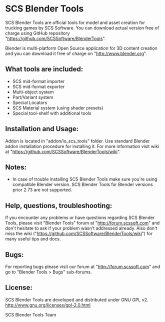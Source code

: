 
SCS Blender Tools
=================

SCS Blender Tools are official tools for model and asset creation for
trucking games by SCS Software. You can download actual version free
of charge using GitHub repository "https://github.com/SCSSoftware/BlenderTools".

Blender is multi-platform Open Source application for 3D content creation
and you can download it free of charge on "http://www.blender.org".


What tools are included:
------------------------
 - SCS mid-format importer
 - SCS mid-format exporter
 - Multi-object system
 - Part/Variant system
 - Special Locators
 - SCS Material system (using shader presets)
 - Special tool-shelf with additional tools


Installation and Usage:
-------------
Addon is located in "addon/io_scs_tools" folder.
Use standard Blender addon installation procedure for installing it.
For more information visit wiki at
"https://github.com/SCSSoftware/BlenderTools/wiki".


Notes:
------
 - In case of trouble installing SCS Blender Tools make sure you're using
   compatible Blender version. SCS Blender Tools for Blender versions
   prior 2.73 are not supported.


Help, questions, troubleshooting:
---------------------------------
If you encounter any problems or have questions regarding SCS Blender Tools,
please visit "Blender Tools" forum at "http://forum.scssoft.com" and 
don't hesitate to ask if your problem wasn't addressed already. Also
don't miss the wiki ("https://github.com/SCSSoftware/BlenderTools/wiki")
for many useful tips and docs.


Bugs:
-----
For reporting bugs please visit our forum at "http://forum.scssoft.com" and
go to "Blender Tools > Bugs" sub-forums.


License:
--------
SCS Blender Tools are developed and distributed under GNU GPL v2.
http://www.gnu.org/licenses/gpl-2.0.html


SCS Blender Tools Team

